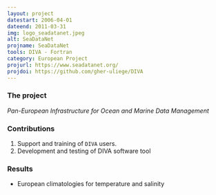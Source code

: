 ```yaml
---
layout: project
datestart: 2006-04-01
dateend: 2011-03-31
img: logo_seadatanet.jpeg
alt: SeaDataNet
projname: SeaDataNet
tools: DIVA - Fortran
category: European Project
projurl: https://www.seadatanet.org/
projdoi: https://github.com/gher-uliege/DIVA
---
```


### The project

_Pan-European Infrastructure for Ocean and Marine Data Management_

### Contributions 

1. Support and training of `DIVA` users.
2. Development and testing of DIVA software tool

### Results

- European climatologies for temperature and salinity